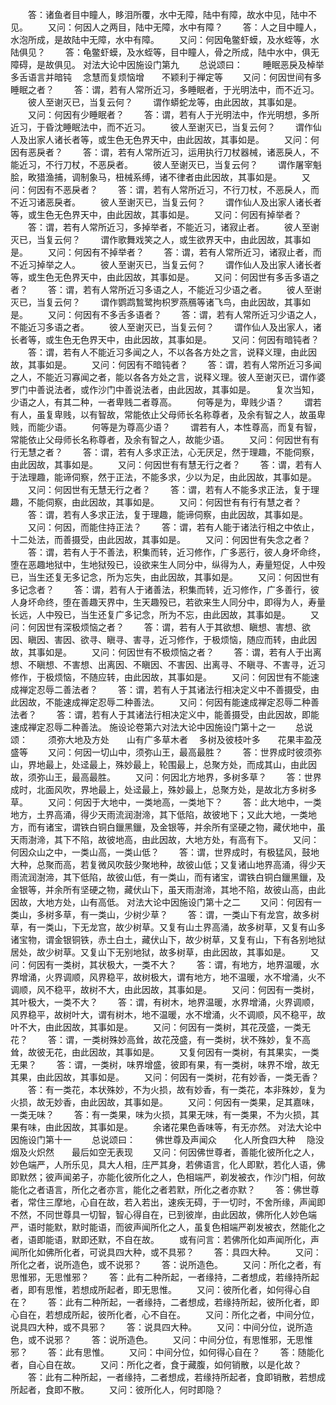 <!-- { "loadSidebar": true } -->
　　答：诸鱼者目中瞳人，眵泪所覆，水中无障，陆中有障，故水中见，陆中不见。
　　又问：何因人之两目，陆中无障，水中有障？
　　答：人之目中瞳人，水泡所成，是故陆中无障，水中有障。
　　又问：何因龟鳖虾蟆，及水蛭等，水陆俱见？
　　答：龟鳖虾蟆，及水蛭等，目中瞳人，骨之所成，陆中水中，俱无障碍，是故俱见。
对法大论中因施设门第九
　　总说颂曰：
　　睡眠恶戾及棹举　　多舌语言并暗钝
　念慧而复烦恼增　　不颖利于禅定等
　　又问：何因世间有多睡眠之者？
　　答：谓，若有人常所近习，多睡眠者，于光明法中，而不近习。
　　彼人至谢灭已，当复云何？
　　谓作蟒蛇龙等，由此因故，其事如是。
　　又问：何因有少睡眠者？
　　答：谓，若有人于光明法中，作光明想，多所近习，于昏沈睡眠法中，而不近习。
　　彼人至谢灭已，当复云何？
　　谓作仙人及出家人诸长者等，或生色无色界天中，由此因故，其事如是。
　　又问：何因有恶戾者？
　　答：谓，若有人常所近习，运用执行刀杖器械，诸恶戾人，不能近习，不行刀杖，不恶戾者。
　　彼人至谢灭已，当复云何？
　　谓作屠宰魁脍，畋猎渔捕，调制象马，杻械系缚，诸不律者由此因故，其事如是。
　　又问：何因有不恶戾者？
　　答：谓，若有人常所近习，不行刀杖，不恶戾人，而不近习诸恶戾者。
　　彼人至谢灭已，当复云何？
　　谓作仙人及出家人诸长者等，或生色无色界天中，由此因故，其事如是。
　　又问：何因有掉举者？
　　答：谓，若有人常所近习，多掉举者，不能近习，诸寂止者。
　　彼人至谢灭已，当复云何？
　　谓作歌舞戏笑之人，或生欲界天中，由此因故，其事如是。
　　又问：何因有不掉举者？
　　答：谓，若有人常所近习，诸寂止者，而不近习掉举之人。
　　彼人至谢灭已，当复云何？
　　谓作仙人及出家人诸长者等，或生色无色界天中，由此因故，其事如是。
　　又问：何因世有多舌多语之者？
　　答：谓，若有人常所近习多语之人，不能近习少语之者。
　　彼人至谢灭已，当复云何？
　　谓作鹦鹉鶖鹭拘枳罗燕鴈等诸飞鸟，由此因故，其事如是。
　　又问：何因有不多舌多语者？
　　答：谓，若有人常所近习少语之人，不能近习多语之者。
　　彼人至谢灭已，当复云何？
　　谓作仙人及出家人，诸长者等，或生色无色界天中，由此因故，其事如是。
　　又问：何因有暗钝者？
　　答：谓，若有人不能近习多闻之人，不以各各方处之言，说释义理，由此因故，其事如是。
　　又问：何因有不暗钝者？
　　答：谓，若有人常所近习多闻之人，不能近习寡闻之者，能以各各方处之言，说释义理。彼人至谢灭已，谓作婆罗门中善说法者，或作沙门中善说法者，由此因故，其事如是。
　　复次当知，少语之人，有其二种，一者卑贱二者尊高。
　　何等是为，卑贱少语？
　　谓若有人，虽复卑贱，以有智故，常能依止父母师长名称尊者，及余有智之人，故虽卑贱，而能少语。
　　何等是为尊高少语？
　　谓若有人，本性尊高，而复有智，常能依止父母师长名称尊者，及余有智之人，故能少语。
　　又问：何因世有有行无慧之者？
　　答：谓，若有人多求正法，心无厌足，然于理趣，不能伺察，由此因故，其事如是。
　　又问：何因世有有慧无行之者？
　　答：谓，若有人于法理趣，能谛伺察，然于正法，不能多求，少以为足，由此因故，其事如是。
　　又问：何因世有无慧无行之者？
　　答：谓，若有人不能多求正法，复于理趣，不能伺察，由此因故，其事如是。
　　又问：何因世有有行有慧之者？
　　答：谓，若有人多求正法，复于理趣，能谛伺察，由此因故，其事如是。
　　又问：何因，而能住持正法？
　　答：谓，若有人能于诸法行相之中依止，十二处法，而善摄受，由此因故，其事如是。
　　又问：何因世有失念之者？
　　答：谓，若有人于不善法，积集而转，近习修作，广多恶行，彼人身坏命终，堕在恶趣地狱中，生地狱殁已，设欲来生人同分中，纵得为人，寿量短促，人中殁已，当生还复无多记念，所为忘失，由此因故，其事如是。
　　又问：何因世有多记念者？
　　答：谓，若有人于诸善法，积集而转，近习修作，广多善行，彼人身坏命终，堕在善趣天界中，生天趣殁已，若欲来生人同分中，即得为人，寿量长远，人中殁已，当生还复广多记念，所为不忘，由此因故，其事如是。
　　又问：何因世有深极烦恼之者？
　　答：谓，若有人于其欲想、瞋想、害想、欲因、瞋因、害因、欲寻、瞋寻、害寻，近习修作，于极烦恼，随应而转，由此因故，其事如是。
　　又问：何因世有不极烦恼之者？
　　答：谓，若有人于出离想、不瞋想、不害想、出离因、不瞋因、不害因、出离寻、不瞋寻、不害寻，近习修作，于极烦恼，不随应转，由此因故，其事如是。
　　又问：何因世有不能速成禅定忍辱二善法者？
　　答：谓，若有人于其诸法行相决定义中不善摄受，由此因故，不能速成禅定忍辱二种善法。
　　又问：何因有能速成禅定忍辱二种善法者？
　　答：谓，若有人于其诸法行相决定义中，能善摄受，由此因故，即能速成禅定忍辱二种善法。
施设论卷第六对法大论中因施设门第十之一
　　总说颂：
　　须弥大地及方处　　山有广多草木者
　多树及彼枝叶多　　花果丰盈茂盛等
　　又问：何因一切山中，须弥山王，最高最胜？
　　答：世界成时彼须弥山，界地最上，处迳最上，殊妙最上，轮围最上，总聚方处，而成其山，由此因故，须弥山王，最高最胜。
　　又问：何因北方地界，多树多草？
　　答：世界成时，北面风吹，界地最上，处迳最上，殊妙最上，总聚方处，是故北方多树多草。
　　又问：何因于大地中，一类地高，一类地下？
　　答：此大地中，一类地方，土界高涌，得少天雨流润澍渧，其下低陷，故彼地下；又此大地，一类地方，而有诸宝，谓铁白铜白鑞黑鑞，及金银等，并余所有坚硬之物，藏伏地中，虽天雨澍渧，其下不陷，故彼地高，由此因故，大地方处，有高有下。
　　又问：何因众山之中，一类山高，一类山低？
　　答：谓，世界成时，有极猛风，鼓地大种，总聚而高，若复微风吹鼓少聚地种，故彼山低；又复诸山地界高涌，得少天雨流润澍渧，其下低陷，故彼山低，有一类山，而有诸宝，谓铁白铜白鑞黑鑞，及金银等，并余所有坚硬之物，藏伏山下，虽天雨澍渧，其地不陷，故彼山高，由此因故，大地方处，山有高低。
对法大论中因施设门第十之二
　　又问：何因有一类山，多树多草，有一类山，少树少草？
　　答：谓，一类山下有龙宫，故多树草，有一类山，下无龙宫，故少树草。又复有山土界高涌，故多树草，又复有山多诸宝物，谓金银铜铁，赤土白土，藏伏山下，故少树草，又复有山，下有各别地狱居处，故少树草。又复山下无别地狱，故多树草，由此因故，其事如是。
　　又问：何因有一类树，其状极大，一类不大？
　　答：谓，有地方，地界温暖，水界增涌，火界调顺，风界稳平，故树极大，谓有地方，地不温暖，水不增涌，火不调顺，风不稳平，故树不大，由此因故，其事如是。
　　又问：何因有一类树，其叶极大，一类不大？
　　答：谓，有树木，地界温暖，水界增涌，火界调顺，风界稳平，故树叶大，谓有树木，地不温暖，水不增涌，火不调顺，风不稳平，故叶不大，由此因故，其事如是。
　　又问：何因有一类树，其花茂盛，一类无花？
　　答：谓，一类树殊妙高耸，故花茂盛，有一类树，状不殊妙，复不高耸，故彼无花，由此因故，其事如是。
　　又复何因有一类树，有其果实，一类无果？
　　答：谓，一类树，味界增盛，彼即有果，有一类树，味界不增，故无其果，由此因故，其事如是。
　　又问：何因有一类树，花有妙香，一类无香？
　　答：有一类花，本状殊妙，不为火损，故有妙香，有一类花，本非殊妙，复为火损，故无妙香，由此因故，其事如是。
　　又问：何因有一类果，足其嘉味，一类无味？
　　答：有一类果，味为火损，其果无味，有一类果，不为火损，其果有味，由此因故，其事如是。
　　余诸花果色香味等，有无亦然。
对法大论中因施设门第十一
　　总说颂曰：
　　佛世尊及声闻众　　化人所食四大种
　隐没烟及火炽然　　最后如空无表现
　　又问：何因佛世尊者，善能化彼所化之人，妙色端严，人所乐见，具大人相，庄严其身，若佛语言，化人即默，若化人语，佛即默然；彼声闻弟子，亦能化彼所化之人，色相端严，剃发被衣，作沙门相，何故能化之者语言，所化之者亦言，能化之者若默，所化之者亦默？
　　答：佛世尊者，常住三摩地，心自在故，若入若出，速疾无碍，于一切时，不舍所缘，声闻即不然，不同世尊具一切智，智心得自在，已到彼岸，由此因故，佛所化人妙色端严，语时能默，默时能语，而彼声闻所化之人，虽复色相端严剃发被衣，然能化之者，语即能语，默即还默，不自在故。
　　或有问言：若佛所化如声闻所化，声闻所化如佛所化者，可说具四大种，或不具邪？
　　答：具四大种。
　　又问：所化之者，说所造色，或不说邪？
　　答：说所造色。
　　又问：所化之者，有思惟邪，无思惟邪？
　　答：此有二种所起，一者缘持，二者想成，若缘持所起者，即有思惟，若想成所起者，即无思惟。
　　又问：彼所化者，如何得心自在？
　　答：此有二种所起，一者缘持，二者想成，若缘持所起，彼所化者，即心自在，若想成所起，彼所化者，心不自在。
　　又问：所化之者，中间分位，说具四大种，或不具邪？
　　答：说具四大种。
　　又问：中间分位，说所造色，或不说邪？
　　答：说所造色。
　　又问：中间分位，有思惟邪，无思惟邪？
　　答：此有思惟。
　　又问：中间分位，如何得心自在？
　　答：随能化者，自心自在故。
　　又问：所化之者，食于藏腹，如何销散，以是化故？
　　答：此有二种所起，一者缘持，二者想成，若缘持所起者，食即销散，若想成所起者，食即不散。
　　又问：彼所化人，何时即隐？
